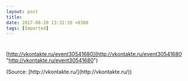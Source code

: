 ```yaml
---
layout: post
title: 
date: 2017-08-20 13:32:20 +0300
tags: [Imported]
---
```

# 

[http://vkontakte.ru/event30541680](http://vkontakte.ru/event30541680 "http://vkontakte.ru/event30541680")

<div class="attribution">(<span>Source:</span> [http://vkontakte.ru/](http://vkontakte.ru/))</div>
